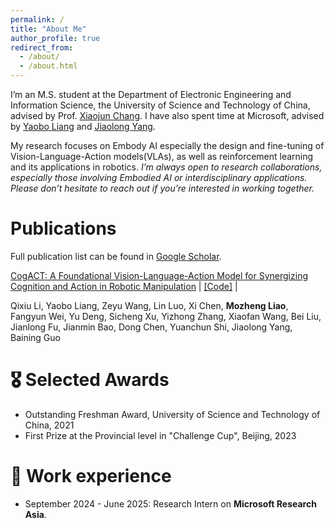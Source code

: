```yaml
---
permalink: /
title: "About Me"
author_profile: true
redirect_from: 
  - /about/
  - /about.html
---
```


I’m an M.S. student at the Department of Electronic Engineering and Information Science, the University of Science and Technology of China, advised by Prof. [Xiaojun Chang](https://www.xiaojun.ai/). I have also spent time at Microsoft, advised by  [Yaobo Liang](https://www.microsoft.com/en-us/research/people/yalia/) and [Jiaolong Yang](https://jlyang.org/).  

My research focuses on Embody AI especially the design and fine-tuning of Vision-Language-Action models(VLAs), as well as reinforcement learning and its applications in robotics. *I’m always open to research collaborations, especially those involving Embodied AI or interdisciplinary applications. Please don’t hesitate to reach out if you’re interested in working together.*

# Publications
Full publication list can be found in [Google Scholar](https://scholar.google.com/citations?user=GouxMhUAAAAJ&hl=en). 

[CogACT: A Foundational Vision-Language-Action Model for Synergizing Cognition and Action in Robotic Manipulation](https://arxiv.org/abs/2411.19650) \| [[Code]](https://github.com/microsoft/CogACT) \|

Qixiu Li, Yaobo Liang, Zeyu Wang, Lin Luo, Xi Chen, **Mozheng Liao**, Fangyun Wei, Yu Deng, Sicheng Xu, Yizhong Zhang, Xiaofan Wang, Bei Liu, Jianlong Fu, Jianmin Bao, Dong Chen, Yuanchun Shi, Jiaolong Yang, Baining Guo

# 🎖 Selected Awards
* Outstanding Freshman Award, University of Science and Technology of China, 2021
* First Prize at the Provincial level in "Challenge Cup", Beijing, 2023


# 📖 Work experience

* September 2024 - June 2025: Research Intern on **Microsoft Research Asia**.
